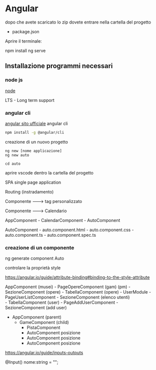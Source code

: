 # Angular

dopo che avete scaricato lo zip 
dovete entrare nella cartella del progetto 

- package.json

Aprire il terminale:

npm install
ng serve


## Installazione programmi necessari

### node js
[node](https://nodejs.org/en/download/)

LTS - Long term support

### angular cli
[angular sito ufficiale](https://angular.io/cli)
angular cli 

```bash
npm install -g @angular/cli
```

creazione di un  nuovo progetto

```
ng new [nome applicazione]
ng new auto

cd auto
```

aprire vscode dentro la cartella del progetto


SPA single page application

Routing (instradamento) 


Componente ---> tag personalizzato

Componente ---> Calendario 

AppComponent
    - CalendarComponent
    - AutoComponent

AutoComponent
    - auto.component.html
    - auto.component.css
    - auto.component.ts
    - auto.component.spec.ts


### creazione di un componente

ng generate component Auto


controlare la proprietà style

https://angular.io/guide/attribute-binding#binding-to-the-style-attribute


AppComponent (musei)
    - PageOpereComponent (gam) (pm)
        - SezioneComponent (opere)
        - TabellaComponent (opere)
    - UserModule
        - PageUserListComponent
            - SezioneComponent (elenco utenti)    
            - TabellaComponent (user)
        - PageAddUserComponent
            - SezioneComponent (add user)


- AppComponent (parent)
    - GameComponent (child) 
        - PistaComponent
         - AutoComponent posizione
         - AutoComponent posizione
         - AutoComponent posizione


https://angular.io/guide/inputs-outputs


@Input() nome:string = "";